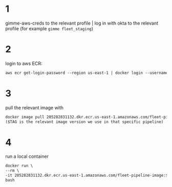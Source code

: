 # 1
gimme-aws-creds to the relevant profile | log in with okta to the relevant profile (for example `gimme fleet_staging`)

# 2
login to aws ECR:

```md
aws ecr get-login-password --region us-east-1 | docker login --username AWS --password-stdin 205282831132.dkr.ecr.us-east-1.amazonaws.com
```

# 3
pull the relevant image with  

```md
docker image pull 205282831132.dkr.ecr.us-east-1.amazonaws.com/fleet-pipeline-image:$TAG
($TAG is the relevant image version we use in that specific pipeline)

```

# 4
run a local container  

```md
docker run \
--rm \
-it 205282831132.dkr.ecr.us-east-1.amazonaws.com/fleet-pipeline-image:$TAG \
bash
```
